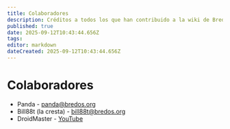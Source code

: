 ```yaml
---
title: Colaboradores
description: Créditos a todos los que han contribuido a la wiki de BredOS!
published: true
date: 2025-09-12T10:43:44.656Z
tags:
editor: markdown
dateCreated: 2025-09-12T10:43:44.656Z
---
```


# Colaboradores

- Panda - <panda@bredos.org>
- Bill88t (la cresta) - <bill88t@bredos.org>
- DroidMaster - [YouTube](https://www.youtube.com/@LinuxDroidMaster)
